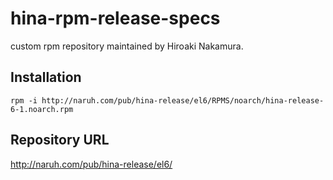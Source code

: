 # hina-rpm-release-specs

custom rpm repository maintained by Hiroaki Nakamura.

## Installation

```
rpm -i http://naruh.com/pub/hina-release/el6/RPMS/noarch/hina-release-6-1.noarch.rpm
```

## Repository URL
http://naruh.com/pub/hina-release/el6/
